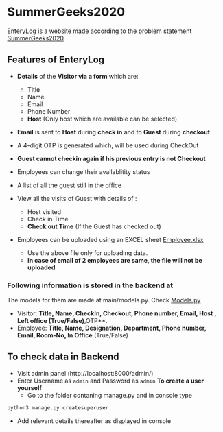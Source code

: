 # SummerGeeks2020

EnteryLog is a website made according to the problem statement [SummerGeeks2020](https://summergeeks.in/static/assignments/summergeeks%202020%20-%20SDE%20Assignment.pdf)

## Features of EnteryLog

* **Details** of the **Visitor via a form** which are:
  * Title
  * Name
  * Email
  * Phone Number
  * **Host** (Only host which are available can be selected)
  
* **Email** is sent to **Host** during **check in** and to **Guest** during **checkout**
* A 4-digit OTP is generated which, will be used during CheckOut
* **Guest cannot checkin again if his previous entry is not Checkout**
* Employees can change their availablitity status
* A list of all the guest still in the office
* View all the visits of Guest with details of :
  * Host visited
  * Check in Time
  * **Check out Time** (If the Guest has checked out)
* Employees can be uploaded using an EXCEL sheet [Employee.xlsx](Employee.xlsx) 
  * Use the above file only for uploading data.
  * **In case of email of 2 employees are same, the file will not be uploaded**

### Following information is stored in the backend at
  The models for them are made at main/models.py. Check [Models.py](entryLog/main/models.py) 
* Visitor:
  **Title, Name, CheckIn, Checkout, Phone number, Email,  Host **, Left office** (True/False)**,OTP**.
* Employee: 
  **Title, Name, Designation, Department, Phone number, Email, Room-No, In Office** (True/False)
  
## To check data in Backend 
* Visit admin panel (http://localhost:8000/admin/)
* Enter Username as ```admin``` and Password as ```admin```
**To create a user yourself**
  * Go to the folder contaning manage.py and in console type
 ```sh
 python3 manage.py createsuperuser
 ```
* Add relevant details thereafter as displayed in console

  


  


